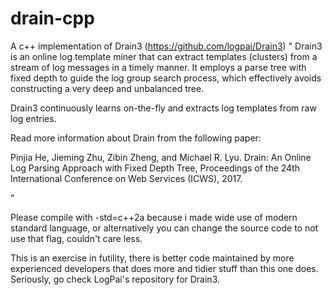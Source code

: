 # drain-cpp
A c++ implementation of Drain3 (https://github.com/logpai/Drain3) 
"
Drain3 is an online log template miner that can extract templates (clusters) from a stream of log messages in a timely manner. It employs a parse tree with fixed depth to guide the log group search process, which effectively avoids constructing a very deep and unbalanced tree.

Drain3 continuously learns on-the-fly and extracts log templates from raw log entries.

Read more information about Drain from the following paper:

Pinjia He, Jieming Zhu, Zibin Zheng, and Michael R. Lyu. Drain: An Online Log Parsing Approach with Fixed Depth Tree, Proceedings of the 24th International Conference on Web Services (ICWS), 2017.

"

Please compile with -std=c++2a because i made wide use of modern standard language, or alternatively you can change the source code to not use that flag, couldn't care less. 


This is an exercise in futility, there is better code maintained by more experienced developers that does more and tidier stuff than this one does. 
Seriously, go check LogPai's repository for Drain3.
